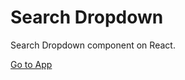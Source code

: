 # Search Dropdown 

Search Dropdown component on React.

[Go to App](https://johntnp-search-dropdown.vercel.app)